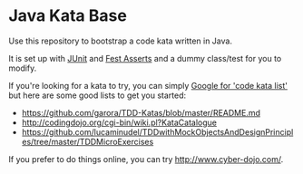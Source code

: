 Java Kata Base
==============

Use this repository to bootstrap a code kata written in Java.

It is set up with [JUnit][] and [Fest Asserts][] and a dummy class/test
for you to modify.

If you're looking for a kata to try, you can simply [Google for 'code kata list'][google-kata] but here are some good lists to get you started:

* https://github.com/garora/TDD-Katas/blob/master/README.md
* http://codingdojo.org/cgi-bin/wiki.pl?KataCatalogue
* https://github.com/lucaminudel/TDDwithMockObjectsAndDesignPrinciples/tree/master/TDDMicroExercises

If you prefer to do things online, you can try http://www.cyber-dojo.com/.

[JUnit]: http://junit.org/
[Fest Asserts]: http://fest.easytesting.org/
[google-kata]: https://www.google.com/search?q=code+kata+list
